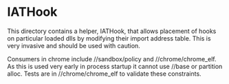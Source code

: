 # IATHook

This directory contains a helper, IATHook, that allows placement
of hooks on particular loaded dlls by modifying their import
address table. This is very invasive and should be used with caution.

Consumers in chrome include //sandbox/policy and //chrome/chrome_elf.
As this is used very early in process startup it cannot use //base
or partition alloc. Tests are in //chrome/chrome_elf to validate
these constraints.
